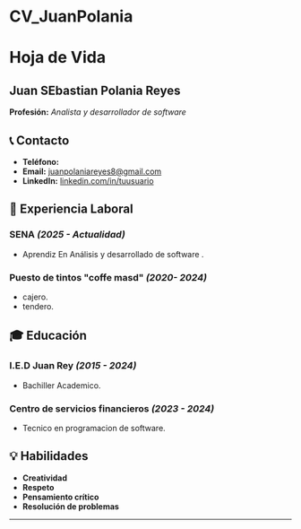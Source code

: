 # CV_JuanPolania
# Hoja de Vida

## Juan SEbastian Polania Reyes
**Profesión:** _Analista y desarrollador de software_

## 📞 Contacto
- **Teléfono:** 
- **Email:** juanpolaniareyes8@gmail.com
- **LinkedIn:** [linkedin.com/in/tuusuario](https://linkedin.com/in/tuusuario)

## 🏢 Experiencia Laboral
### **SENA** _(2025 - Actualidad)_
- Aprendiz En Análisis y  desarrollado de software .

### **Puesto de tintos "coffe masd"** _(2020- 2024)_
- cajero.
- tendero.

## 🎓 Educación
### **I.E.D Juan Rey** _(2015 - 2024)_
- Bachiller Academico.
### **Centro de servicios financieros** _(2023 - 2024)_
- Tecnico en programacion de software.

## 💡 Habilidades
- **Creatividad**
- **Respeto**
- **Pensamiento crítico**
- **Resolución de problemas**

---
